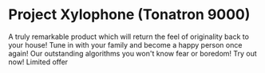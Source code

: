 # Project Xylophone (Tonatron 9000)
A truly remarkable product which will return the feel of originality back to your house! 
Tune in with your family and become a happy person once again! 
Our outstanding algorithms you won't know fear or boredom!
Try out now! Limited offer

